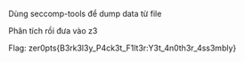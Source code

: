 Dùng seccomp-tools để dump data từ file

Phân tích rồi đưa vào z3

Flag: zer0pts{B3rk3l3y_P4ck3t_F1lt3r:Y3t_4n0th3r_4ss3mbly}
